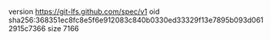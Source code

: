 version https://git-lfs.github.com/spec/v1
oid sha256:368351ec8fc8e5f6e912083c840b0330ed33329f13e7895b093d0612915c7366
size 7166
